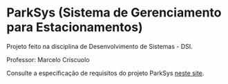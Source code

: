 # ParkSys (Sistema de Gerenciamento para Estacionamentos)

Projeto feito na disciplina de Desenvolvimento de Sistemas - DSI.

Professor: Marcelo Criscuolo

Consulte a especificação de requisitos do projeto ParkSys [neste site](https://mcrisc-classes.github.io/parksys-spec).
